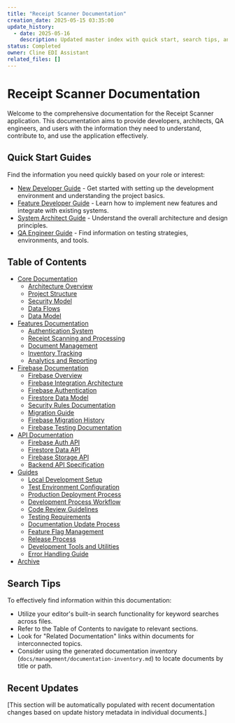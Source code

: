 ```yaml
---
title: "Receipt Scanner Documentation"
creation_date: 2025-05-15 03:35:00
update_history:
  - date: 2025-05-16
    description: Updated master index with quick start, search tips, and recent updates sections.
status: Completed
owner: Cline EDI Assistant
related_files: []
---
```


# Receipt Scanner Documentation

Welcome to the comprehensive documentation for the Receipt Scanner application. This documentation aims to provide developers, architects, QA engineers, and users with the information they need to understand, contribute to, and use the application effectively.

## Quick Start Guides

Find the information you need quickly based on your role or interest:

- [New Developer Guide](./guides/new-developer-guide.md) - Get started with setting up the development environment and understanding the project basics.
- [Feature Developer Guide](./guides/feature-developer-guide.md) - Learn how to implement new features and integrate with existing systems.
- [System Architect Guide](./guides/system-architect-guide.md) - Understand the overall architecture and design principles.
- [QA Engineer Guide](./guides/qa-engineer-guide.md) - Find information on testing strategies, environments, and tools.

## Table of Contents

- [Core Documentation](./core/README.md)
  - [Architecture Overview](./core/architecture.md)
  - [Project Structure](./core/project-structure.md)
  - [Security Model](./core/security-model.md)
  - [Data Flows](./core/data-flows.md)
  - [Data Model](./core/data-model.md)
- [Features Documentation](./features/README.md)
  - [Authentication System](./features/auth/overview.md)
  - [Receipt Scanning and Processing](./features/receipts/overview.md)
  - [Document Management](./features/documents/overview.md)
  - [Inventory Tracking](./features/inventory/overview.md)
  - [Analytics and Reporting](./features/analytics/overview.md)
- [Firebase Documentation](./firebase/README.md)
  - [Firebase Overview](./firebase/overview.md)
  - [Firebase Integration Architecture](./firebase/integration-architecture.md)
  - [Firebase Authentication](./firebase/authentication.md)
  - [Firestore Data Model](./firebase/firestore.md)
  - [Security Rules Documentation](./firebase/security-rules.md)
  - [Migration Guide](./firebase/migration.md)
  - [Firebase Migration History](./firebase/migration-history.md)
  - [Firebase Testing Documentation](./firebase/testing.md)
- [API Documentation](./api/README.md)
  - [Firebase Auth API](./api/firebase/auth.md)
  - [Firestore Data API](./api/firebase/firestore.md)
  - [Firebase Storage API](./api/firebase/storage.md)
  - [Backend API Specification](./developer/specifications/specification-api.md)
- [Guides](./guides/README.md)
  - [Local Development Setup](./guides/development-setup.md)
  - [Test Environment Configuration](./guides/testing-environment.md)
  - [Production Deployment Process](./guides/deployment-process.md)
  - [Development Process Workflow](./guides/development-process-workflow.md)
  - [Code Review Guidelines](./guides/code-review-guidelines.md)
  - [Testing Requirements](./guides/testing-requirements.md)
  - [Documentation Update Process](./guides/documentation-update-process.md)
  - [Feature Flag Management](./guides/feature-flag-management.md)
  - [Release Process](./guides/release-process.md)
  - [Development Tools and Utilities](./guides/tools-and-utilities.md)
  - [Error Handling Guide](./guides/error-handling.md)
- [Archive](./archive/README.md)

## Search Tips

To effectively find information within this documentation:

- Utilize your editor's built-in search functionality for keyword searches across files.
- Refer to the Table of Contents to navigate to relevant sections.
- Look for "Related Documentation" links within documents for interconnected topics.
- Consider using the generated documentation inventory (`docs/management/documentation-inventory.md`) to locate documents by title or path.

## Recent Updates

[This section will be automatically populated with recent documentation changes based on update history metadata in individual documents.]
